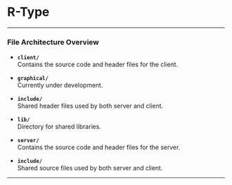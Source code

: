 # **R-Type**

---

### **File Architecture Overview**

- **`client/`**  
  Contains the source code and header files for the client.

- **`graphical/`**  
  Currently under development.

- **`include/`**  
  Shared header files used by both server and client.

- **`lib/`**  
  Directory for shared libraries.

- **`server/`**  
  Contains the source code and header files for the server.

- **`include/`**  
  Shared source files used by both server and client.

---
